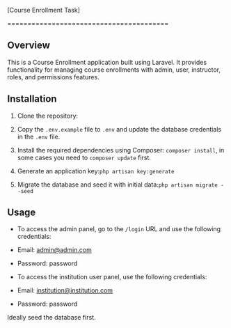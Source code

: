 [Course Enrollment Task]

========================================

Overview
----------------------------------------

This is a Course Enrollment application built using Laravel. It provides functionality for managing course enrollments with admin, user, instructor, roles, and permissions features.

Installation
----------------------------------------

1. Clone the repository:

2. Copy the `.env.example` file to `.env` and update the database credentials in the `.env` file.

3. Install the required dependencies using Composer: `composer install`, in some cases you need to `composer update` first.


4. Generate an application key:`php artisan key:generate`


5. Migrate the database and seed it with initial data:`php artisan migrate --seed`



Usage
----------------------------------------

- To access the admin panel, go to the `/login` URL and use the following credentials:
- Email: admin@admin.com
- Password: password

- To access the institution user panel, use the following credentials:
- Email: institution@institution.com
- Password: password



Ideally seed the database first.









